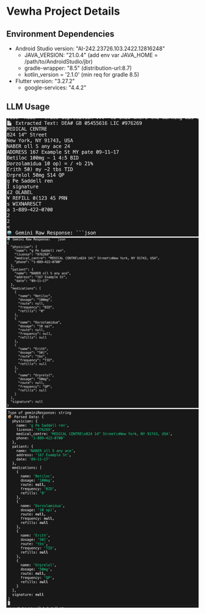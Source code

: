 # Vewha Project Details


## Environment Dependencies
- Android Studio version: "AI-242.23726.103.2422.12816248"
    - JAVA_VERSION: "21.0.4" (add env var JAVA_HOME = /path/to/AndroidStudio/jbr)
    - gradle-wrapper: "8.5" (distribution-url:8.7)
    - kotlin_version = '2.1.0' (min req for gradle 8.5)
- Flutter version: "3.27.2"
    - google-services: "4.4.2"

## LLM Usage

![Gemini Input](../screenshots/llm-1.jpg)
![Gemini Response](../screenshots/llm-2.jpg)
![Ouput Json](../screenshots/llm-3.jpg)